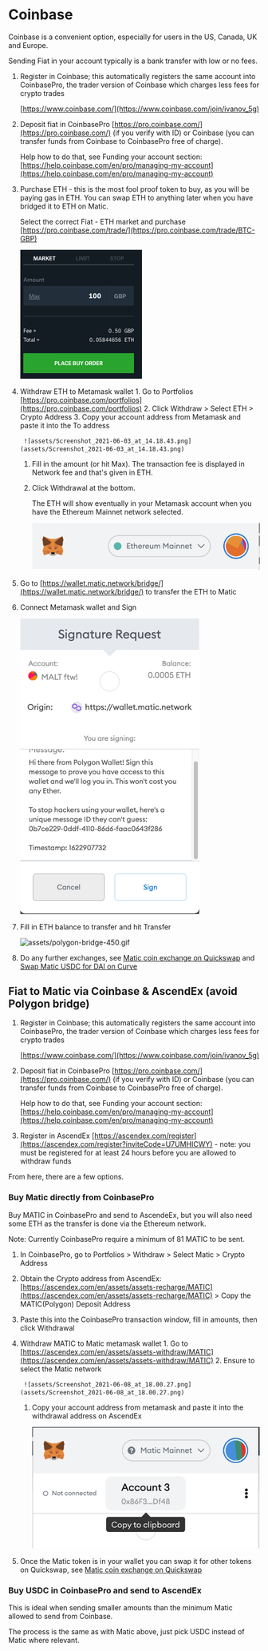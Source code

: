 # Coinbase

Coinbase is a convenient option, especially for users in the US, Canada, UK and Europe.

Sending Fiat in your account typically is a bank transfer with low or no fees.

1. Register in Coinbase; this automatically registers the same account into CoinbasePro, the trader version of Coinbase which charges less fees for crypto trades

   [https://www.coinbase.com/](https://www.coinbase.com/join/ivanov_5g)

2. Deposit fiat in CoinbasePro [https://pro.coinbase.com/](https://pro.coinbase.com/) \(if you verify with ID\) or Coinbase \(you can transfer funds from Coinbase to CoinbasePro free of charge\).

   Help how to do that, see Funding your account section: [https://help.coinbase.com/en/pro/managing-my-account](https://help.coinbase.com/en/pro/managing-my-account)

3. Purchase ETH - this is the most fool proof token to buy, as you will be paying gas in ETH. You can swap ETH to anything later when you have bridged it to ETH on Matic.

   Select the correct Fiat - ETH market and purchase [https://pro.coinbase.com/trade/](https://pro.coinbase.com/trade/BTC-GBP)

   ![assets/Screenshot\_2021-06-08\_at\_18.17.53.png](../../.gitbook/assets/Screenshot_2021-06-08_at_18.17.53.png)

4. Withdraw ETH to Metamask wallet 1. Go to Portfolios [https://pro.coinbase.com/portfolios](https://pro.coinbase.com/portfolios) 2. Click Withdraw &gt; Select ETH &gt; Crypto Address 3. Copy your account address from Metamask and paste it into the To address

   ```text
    ![assets/Screenshot_2021-06-03_at_14.18.43.png](assets/Screenshot_2021-06-03_at_14.18.43.png)
   ```

   1. Fill in the amount \(or hit Max\). The transaction fee is displayed in Network fee and that's given in ETH.
   2. Click Withdrawal at the bottom.

      The ETH will show eventually in your Metamask account when you have the Ethereum Mainnet network selected.

      ![assets/Screenshot\_2021-06-06\_at\_12.55.48.png](../../.gitbook/assets/Screenshot_2021-06-06_at_12.55.48.png)

5. Go to [https://wallet.matic.network/bridge/](https://wallet.matic.network/bridge/) to transfer the ETH to Matic
6. Connect Metamask wallet and Sign

   ![assets/Screenshot\_2021-06-05\_at\_16.42.36.png](../../.gitbook/assets/Screenshot_2021-06-05_at_16.42.36.png)

7. Fill in ETH balance to transfer and hit Transfer

   ![assets/polygon-bridge-450.gif](../../.gitbook/assets/polygon-bridge-450.gif)

8. Do any further exchanges, see [Matic coin exchange on Quickswap](coinbase.md) and [Swap Matic USDC for DAI on Curve](coinbase.md)

## Fiat to Matic via Coinbase & AscendEx \(avoid Polygon bridge\)

1. Register in Coinbase; this automatically registers the same account into CoinbasePro, the trader version of Coinbase which charges less fees for crypto trades

   [https://www.coinbase.com/](https://www.coinbase.com/join/ivanov_5g)

2. Deposit fiat in CoinbasePro [https://pro.coinbase.com/](https://pro.coinbase.com/) \(if you verify with ID\) or Coinbase \(you can transfer funds from Coinbase to CoinbasePro free of charge\).

   Help how to do that, see Funding your account section: [https://help.coinbase.com/en/pro/managing-my-account](https://help.coinbase.com/en/pro/managing-my-account)

3. Register in AscendEx [https://ascendex.com/register](https://ascendex.com/register?inviteCode=U7UMHICWY) - note: you must be registered for at least 24 hours before you are allowed to withdraw funds

From here, there are a few options.

### Buy Matic directly from CoinbasePro

Buy MATIC in CoinbasePro and send to AscendeEx, but you will also need some ETH as the transfer is done via the Ethereum network.

Note: Currently CoinbasePro require a minimum of 81 MATIC to be sent.

1. In CoinbasePro, go to Portfolios &gt; Withdraw &gt; Select Matic &gt; Crypto Address
2. Obtain the Crypto address from AscendEx: [https://ascendex.com/en/assets/assets-recharge/MATIC](https://ascendex.com/en/assets/assets-recharge/MATIC) &gt; Copy the MATIC\(Polygon\) Deposit Address
3. Paste this into the CoinbasePro transaction window, fill in amounts, then click Withdrawal
4. Withdraw MATIC to Matic metamask wallet 1. Go to [https://ascendex.com/en/assets/assets-withdraw/MATIC](https://ascendex.com/en/assets/assets-withdraw/MATIC) 2. Ensure to select the Matic network

   ```text
    ![assets/Screenshot_2021-06-08_at_18.00.27.png](assets/Screenshot_2021-06-08_at_18.00.27.png)
   ```

   1. Copy your account address from metamask and paste it into the withdrawal address on AscendEx

      ![assets/Screenshot\_2021-06-03\_at\_14.18.43.png](../../.gitbook/assets/Screenshot_2021-06-03_at_14.18.43.png)

5. Once the Matic token is in your wallet you can swap it for other tokens on Quickswap, see [Matic coin exchange on Quickswap](coinbase.md)

### Buy USDC in CoinbasePro and send to AscendEx

This is ideal when sending smaller amounts than the minimum Matic allowed to send from Coinbase.

The process is the same as with Matic above, just pick USDC instead of Matic where relevant.

